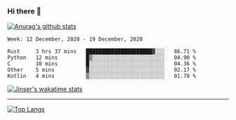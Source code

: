 ### Hi there 👋

[![Anurag's github stats](https://github-readme-stats.vercel.app/api?username=jinserrr&show_icons=true)](https://github.com/anuraghazra/github-readme-stats)


<!--START_SECTION:waka-->
```text
Week: 12 December, 2020 - 19 December, 2020

Rust     3 hrs 37 mins   █████████████████████▓░░░   86.71 % 
Python   12 mins         █▒░░░░░░░░░░░░░░░░░░░░░░░   04.90 % 
C        10 mins         █░░░░░░░░░░░░░░░░░░░░░░░░   04.36 % 
Other    5 mins          ▓░░░░░░░░░░░░░░░░░░░░░░░░   02.17 % 
Kotlin   4 mins          ▒░░░░░░░░░░░░░░░░░░░░░░░░   01.70 % 
```
<!--END_SECTION:waka-->

[![Jinser's wakatime stats](https://github-readme-stats.vercel.app/api/wakatime?username=jinser)](https://github.com/anuraghazra/github-readme-stats)

***

[![Top Langs](https://github-readme-stats.vercel.app/api/top-langs/?username=jinserrr)](https://github.com/anuraghazra/github-readme-stats)
